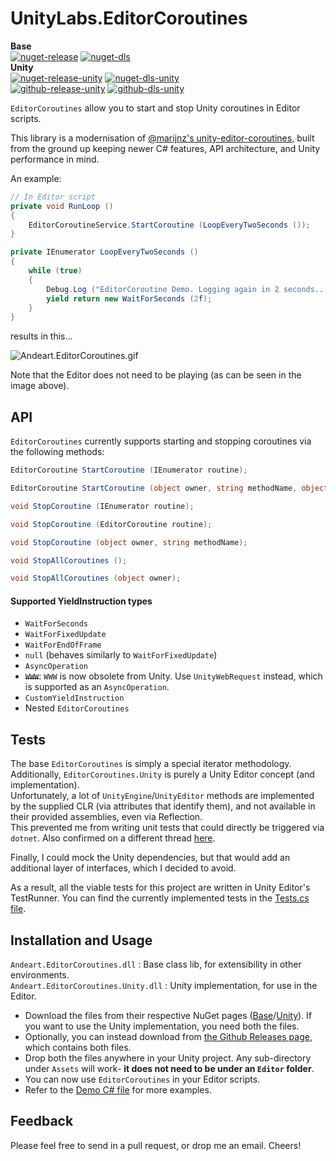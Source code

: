 # UnityLabs.EditorCoroutines

**Base**<br />
[![nuget-release](https://img.shields.io/nuget/v/Andeart.EditorCoroutines.svg?logo=nuget&logoSize=auto)](https://www.nuget.org/packages/Andeart.EditorCoroutines)
[![nuget-dls](https://img.shields.io/nuget/dt/Andeart.EditorCoroutines.svg?logo=nuget&logoSize=auto)](https://www.nuget.org/packages/Andeart.EditorCoroutines)<br />
**Unity**<br />
[![nuget-release-unity](https://img.shields.io/nuget/v/Andeart.EditorCoroutines.Unity.svg?logo=nuget&logoSize=auto)](https://www.nuget.org/packages/Andeart.EditorCoroutines.Unity)
[![nuget-dls-unity](https://img.shields.io/nuget/dt/Andeart.EditorCoroutines.Unity.svg?logo=nuget&logoSize=auto)](https://www.nuget.org/packages/Andeart.EditorCoroutines.Unity)<br />
[![github-release-unity](https://img.shields.io/github/release/andeart/UnityLabs.EditorCoroutines.svg?label=github&logo=github&logoSize=auto)](https://github.com/andeart/UnityLabs.EditorCoroutines/releases/latest)
[![github-dls-unity](https://img.shields.io/github/downloads/andeart/UnityLabs.EditorCoroutines/total.svg?logo=github&logoSize=auto)](https://github.com/andeart/UnityLabs.EditorCoroutines/releases/latest)<br/>

`EditorCoroutines` allow you to start and stop Unity coroutines in Editor scripts.

This library is a modernisation of [@marijnz's unity-editor-coroutines](https://github.com/marijnz/unity-editor-coroutines), built from the ground up keeping newer C# features, API architecture, and Unity performance in mind.

An example:
```csharp
// In Editor script
private void RunLoop ()
{
    EditorCoroutineService.StartCoroutine (LoopEveryTwoSeconds ());
}

private IEnumerator LoopEveryTwoSeconds ()
{
    while (true)
    {
        Debug.Log ("EditorCoroutine Demo. Logging again in 2 seconds...");
        yield return new WaitForSeconds (2f);
    }
}

```
results in this...

![Andeart.EditorCoroutines.gif](https://user-images.githubusercontent.com/6226493/52686751-f8609f80-2f03-11e9-8144-207171ecc2ed.gif)

Note that the Editor does not need to be playing (as can be seen in the image above).
 
## API
 
`EditorCoroutines` currently supports starting and stopping coroutines via the following methods:
```csharp
EditorCoroutine StartCoroutine (IEnumerator routine);

EditorCoroutine StartCoroutine (object owner, string methodName, object[] methodArgs = null);

void StopCoroutine (IEnumerator routine);

void StopCoroutine (EditorCoroutine routine);

void StopCoroutine (object owner, string methodName);

void StopAllCoroutines ();

void StopAllCoroutines (object owner);
```

#### Supported YieldInstruction types
- `WaitForSeconds`
- `WaitForFixedUpdate`
- `WaitForEndOfFrame`
- `null` (behaves similarly to `WaitForFixedUpdate`)
- `AsyncOperation`
- ~~`WWW`~~: `WWW` is now obsolete from Unity. Use `UnityWebRequest` instead, which is supported as an `AsyncOperation`.
- `CustomYieldInstruction`
- Nested `EditorCoroutines`

## Tests

The base `EditorCoroutines` is simply a special iterator methodology. Additionally, `EditorCoroutines.Unity` is purely a Unity Editor concept (and implementation).<br />
Unfortunately, a lot of `UnityEngine`/`UnityEditor` methods are implemented by the supplied CLR (via attributes that identify them), and not available in their provided assemblies, even via Reflection.<br />
This prevented me from writing unit tests that could directly be triggered via `dotnet`. Also confirmed on a different thread [here](https://forum.unity.com/threads/unittest-under-fps-sample-failed-with-securityexception-ecall-methods-must-be-packaged-into-a-s.580048/#post-3872692).

Finally, I could mock the Unity dependencies, but that would add an additional layer of interfaces, which I decided to avoid.

As a result, all the viable tests for this project are written in Unity Editor's TestRunner.
You can find the currently implemented tests in the [Tests.cs file](https://github.com/andeart/UnityLabs.EditorCoroutines/blob/main/EditorCoroutines.Tests/Assets/Editor/EditorCoroutineTests.cs).

## Installation and Usage

`Andeart.EditorCoroutines.dll` : Base class lib, for extensibility in other environments.<br />
`Andeart.EditorCoroutines.Unity.dll` : Unity implementation, for use in the Editor.<br />

- Download the files from their respective NuGet pages ([Base](https://www.nuget.org/packages/Andeart.EditorCoroutines)/[Unity](https://www.nuget.org/packages/Andeart.EditorCoroutines.Unity)). If you want to use the Unity implementation, you need both the files.
- Optionally, you can instead download from [the Github Releases page](https://github.com/andeart/UnityLabs.EditorCoroutines/releases), which contains both files.
- Drop both the files anywhere in your Unity project. Any sub-directory under `Assets` will work- **it does not need to be under an `Editor` folder**.
- You can now use `EditorCoroutines` in your Editor scripts.
- Refer to the [Demo C# file](https://github.com/andeart/UnityLabs.EditorCoroutines/blob/main/EditorCoroutines.Demo/Assets/Editor/EditorCoroutineDemoWindow.cs)  for more examples.

## Feedback
Please feel free to send in a pull request, or drop me an email. Cheers!
